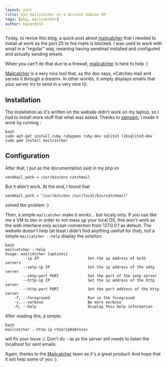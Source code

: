 ```yaml
---
layout: post
title: Use mailcatcher on a distant debian VM
tags: [php, mailcatcher]
author: bacardi55
---
```


Today, to revive this blog, a quick post about [mailcatcher](http://mailcatcher.me) that I needed to install at work as the port 25 to fire mails is blocked. I was used to work with email in a "regular" way, meaning having sendmail installed and configured and actually sending emails.

When you can't do that due to a firewall, [mailcatcher](http://mailcatcher.me) is here to help :)

[Mailcatcher](http://mailcatcher.me) is a very nice tool that, as the doc says, «Catches mail and serves it through a dream». In other worlds, it simply displays emails that your server try to send in a very nice UI.

## Installation

The installation as it's written on the website didn't work on my laptop, so I had to install more stuff that what was asked.
Thanks to [samsam](https://github.com/samyranavela), I made it work by running :

    bash
    sudo apt-get install ruby rubygems ruby-dev sqlite3 libsqlite3-dev
    sudo gem install mailcatcher

## Configuration

After that, I put as the documentation said in my php.ini

    sendmail_path = /usr/bin/env catchmail

But it didn't work. At the end, I found that

    sendmail_path = "/usr/bin/env /usr/local/bin/catchmail"

solved the problem :)

Then, a simple `mailcatcher` make it works… but localy only. If you use like me a VM to dev in order to not mess up your local OS, this won't work as the web interface only accept connection from 127.0.0.1 as default.
The website doesn't help (at least I didn't find anything usefull for that), but a simple `mailcatcher --help` display the solution:

    bash
    mailcatcher --help
    Usage: mailcatcher [options]
            --ip IP                      Set the ip address of both servers
            --smtp-ip IP                 Set the ip address of the smtp server
            --smtp-port PORT             Set the port of the smtp server
            --http-ip IP                 Set the ip address of the http server
            --http-port PORT             Set the port address of the http server
        -f, --foreground                 Run in the foreground
        -v, --verbose                    Be more verbose
        -h, --help                       Display this help information


After reading this, a simple:

    bash
    mailcatcher --http-ip <YourIpAddress>

will fix your issue :). Don't do --ip as the server still needs to listen the localhost for sent emails.


Again, thanks to the [Mailcatcher](http://mailcatcher.me) team as it's a great product!
And hope that it will help some of you :).
